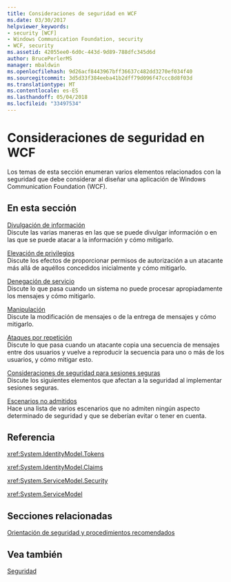 ```yaml
---
title: Consideraciones de seguridad en WCF
ms.date: 03/30/2017
helpviewer_keywords:
- security [WCF]
- Windows Communication Foundation, security
- WCF, security
ms.assetid: 42055ee0-6d0c-443d-9d89-788dfc345d6d
author: BrucePerlerMS
manager: mbaldwin
ms.openlocfilehash: 9d26acf8443967bff36637c482dd3270ef034f40
ms.sourcegitcommit: 3d5d33f384eeba41b2dff79d096f47ccc8d8f03d
ms.translationtype: MT
ms.contentlocale: es-ES
ms.lasthandoff: 05/04/2018
ms.locfileid: "33497534"
---
```

# <a name="security-considerations-in-wcf"></a>Consideraciones de seguridad en WCF
Los temas de esta sección enumeran varios elementos relacionados con la seguridad que debe considerar al diseñar una aplicación de Windows Communication Foundation (WCF).  
  
## <a name="in-this-section"></a>En esta sección  
 [Divulgación de información](../../../../docs/framework/wcf/feature-details/information-disclosure.md)  
 Discute las varias maneras en las que se puede divulgar información o en las que se puede atacar a la información y cómo mitigarlo.  
  
 [Elevación de privilegios](../../../../docs/framework/wcf/feature-details/elevation-of-privilege.md)  
 Discute los efectos de proporcionar permisos de autorización a un atacante más allá de aquéllos concedidos inicialmente y cómo mitigarlo.  
  
 [Denegación de servicio](../../../../docs/framework/wcf/feature-details/denial-of-service.md)  
 Discute lo que pasa cuando un sistema no puede procesar apropiadamente los mensajes y cómo mitigarlo.  
  
 [Manipulación](../../../../docs/framework/wcf/feature-details/tampering.md)  
 Discute la modificación de mensajes o de la entrega de mensajes y cómo mitigarlo.  
  
 [Ataques por repetición](../../../../docs/framework/wcf/feature-details/replay-attacks.md)  
 Discute lo que pasa cuando un atacante copia una secuencia de mensajes entre dos usuarios y vuelve a reproducir la secuencia para uno o más de los usuarios, y cómo mitigar esto.  
  
 [Consideraciones de seguridad para sesiones seguras](../../../../docs/framework/wcf/feature-details/security-considerations-for-secure-sessions.md)  
 Discute los siguientes elementos que afectan a la seguridad al implementar sesiones seguras.  
  
 [Escenarios no admitidos](../../../../docs/framework/wcf/feature-details/unsupported-scenarios.md)  
 Hace una lista de varios escenarios que no admiten ningún aspecto determinado de seguridad y que se deberían evitar o tener en cuenta.  
  
## <a name="reference"></a>Referencia  
 <xref:System.IdentityModel.Tokens>  
  
 <xref:System.IdentityModel.Claims>  
  
 <xref:System.ServiceModel.Security>  
  
 <xref:System.ServiceModel>  
  
## <a name="related-sections"></a>Secciones relacionadas  
 [Orientación de seguridad y procedimientos recomendados](../../../../docs/framework/wcf/feature-details/security-guidance-and-best-practices.md)  
  
## <a name="see-also"></a>Vea también  
 [Seguridad](../../../../docs/framework/wcf/feature-details/security.md)
